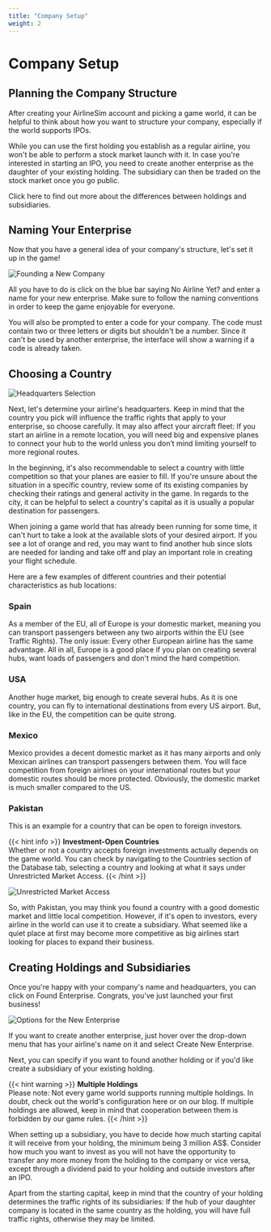```yaml
---
title: "Company Setup"
weight: 2
---
```


# Company Setup

## Planning the Company Structure

After creating your AirlineSim account and picking a game world, it can be helpful to think about how you want to structure your company, especially if the world supports IPOs. 

While you can use the first holding you establish as a regular airline, you won't be able to perform a stock market launch with it. In case you're interested in starting an IPO, you need to create another enterprise as the daughter of your existing holding. The subsidiary can then be traded on the stock market once you go public. 

Click here to find out more about the differences between holdings and subsidiaries.

## Naming Your Enterprise

Now that you have a general idea of your company's structure, let's set it up in the game!

![Founding a New Company](no_airline_01.png "Founding a New Company")

All you have to do is click on the blue bar saying No Airline Yet? and enter a name for your new enterprise. Make sure to follow the naming conventions in order to keep the game enjoyable for everyone.

You will also be prompted to enter a code for your company. The code must contain two or three letters or digits but shouldn't be a number. Since it can't be used by another enterprise, the interface will show a warning if a code is already taken.

## Choosing a Country

![Headquarters Selection](headquarters_01.png "Headquarters Selection")

Next, let's determine your airline's headquarters. Keep in mind that the country you pick will influence the traffic rights that apply to your enterprise, so choose carefully. It may also affect your aircraft fleet: If you start an airline in a remote location, you will need big and expensive planes to connect your hub to the world unless you don’t mind limiting yourself to more regional routes. 

In the beginning, it's also recommendable to select a country with little competition so that your planes are easier to fill. If you're unsure about the situation in a specific country, review some of its existing companies by checking their ratings and general activity in the game. In regards to the city, it can be helpful to select a country's capital as it is usually a popular destination for passengers.

When joining a game world that has already been running for some time, it can't hurt to take a look at the available slots of your desired airport. If you see a lot of orange and red, you may want to find another hub since slots are needed for landing and take off and play an important role in creating your flight schedule.

Here are a few examples of different countries and their potential characteristics as hub locations:

### Spain

As a member of the EU, all of Europe is your domestic market, meaning you can transport passengers between any two airports within the EU (see Traffic Rights). The only issue: Every other European airline has the same advantage. All in all, Europe is a good place if you plan on creating several hubs, want loads of passengers and don't mind the hard competition.

### USA

Another huge market, big enough to create several hubs. As it is one country, you can fly to international destinations from every US airport. But, like in the EU, the competition can be quite strong.

### Mexico

Mexico provides a decent domestic market as it has many airports and only Mexican airlines can transport passengers between them. You will face competition from foreign airlines on your international routes but your domestic routes should be more protected. Obviously, the domestic market is much smaller compared to the US.

### Pakistan

This is an example for a country that can be open to foreign investors.

{{< hint info >}}
**Investment-Open Countries**  
Whether or not a country accepts foreign investments actually depends on the game world. You can check by navigating to the Countries section of the Database tab, selecting a country and looking at what it says under Unrestricted Market Access.
{{< /hint >}}

![Unrestricted Market Access](investment_open_01.png "Unrestricted Market Access")

So, with Pakistan, you may think you found a country with a good domestic market and little local competition. However, if it's open to investors, every airline in the world can use it to create a subsidiary. What seemed like a quiet place at first may become more competitive as big airlines start looking for places to expand their business.

## Creating Holdings and Subsidiaries

Once you're happy with your company's name and headquarters, you can click on Found Enterprise. Congrats, you've just launched your first business!

![Options for the New Enterprise](found_enterprise_01.png "Options for the New Enterprise")

If you want to create another enterprise, just hover over the drop-down menu that has your airline's name on it and select Create New Enterprise. 

Next, you can specify if you want to found another holding or if you'd like create a subsidiary of your existing holding.

{{< hint warning >}}
**Multiple Holdings**  
Please note: Not every game world supports running multiple holdings. In doubt, check out the world's configuration here or on our blog. If multiple holdings are allowed, keep in mind that cooperation between them is forbidden by our game rules.
{{< /hint >}}

When setting up a subsidiary, you have to decide how much starting capital it will receive from your holding, the minimum being 3 million AS$. Consider how much you want to invest as you will not have the opportunity to transfer any more money from the holding to the company or vice versa, except through a dividend paid to your holding and outside investors after an IPO.

Apart from the starting capital, keep in mind that the country of your holding determines the traffic rights of its subsidiaries: If the hub of your daughter company is located in the same country as the holding, you will have full traffic rights, otherwise they may be limited. 
